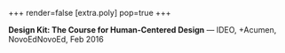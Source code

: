 +++
render=false
[extra.poly]
pop=true
+++

**Design Kit: The Course for Human-Centered Design** — IDEO, +Acumen, NovoEdNovoEd, Feb 2016